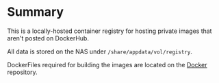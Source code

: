 # Summary
This is a locally-hosted container registry for hosting private images that aren't posted on DockerHub.

All data is stored on the NAS under `/share/appdata/vol/registry`. 

DockerFiles required for building the images are located on the [Docker](https://github.com/kenlasko/docker) repository.
